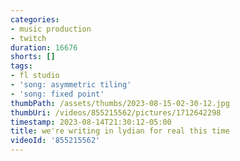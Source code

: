 ```yaml
---
categories:
- music production
- twitch
duration: 16676
shorts: []
tags:
- fl studio
- 'song: asymmetric tiling'
- 'song: fixed point'
thumbPath: /assets/thumbs/2023-08-15-02-30-12.jpg
thumbUri: /videos/855215562/pictures/1712642298
timestamp: 2023-08-14T21:30:12-05:00
title: we're writing in lydian for real this time
videoId: '855215562'
---
```


